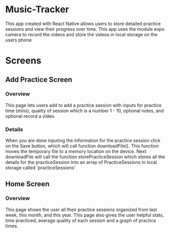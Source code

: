 # Music-Tracker
This app created with React Native allows users to store detailed practice sessions and view their progress over time.  This app uses the module expo camera to record the videos and store the videos in local storage on the users phone

# Screens
## Add Practice Screen
### Overview
This page lets users add to add a practice session with inputs for practice time (mins), quality of session
which is a number 1 - 10, optional notes, and optional record a video.
### Details
When you are done inputing the information for the practice session click on the Save button, which will call function downloadFile().  This function moves the temporary file to a memory location on the device.  Next downloadFile will call the function storePracticeSession which stores all the details for the practiceSession into an array of PracticeSessions in local storage called 'practiceSessions'
## Home Screen
### Overview
This page shows the user all their practice sessions organized from last week, this month, and this year.  This page also gives the user helpful stats, time practiced, average quality of each session and a graph of practice times.

